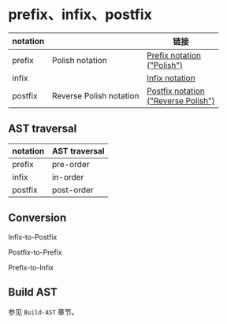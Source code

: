 # prefix、infix、postfix

| notation |                         | 链接                                                         |
| -------- | ----------------------- | ------------------------------------------------------------ |
| prefix   | Polish notation         | [Prefix notation<br/>("Polish")](https://infogalactic.com/info/Polish_notation) |
| infix    |                         | [Infix notation](https://infogalactic.com/info/Infix_notation) |
| postfix  | Reverse Polish notation | [Postfix notation<br/>("Reverse Polish")](https://infogalactic.com/info/Reverse_Polish_notation) |



## AST traversal

| notation | AST traversal |
| -------- | ------------- |
| prefix   | pre-order     |
| infix    | in-order      |
| postfix  | post-order    |

## Conversion

Infix-to-Postfix

Postfix-to-Prefix

Prefix-to-Infix





## Build AST

参见 `Build-AST` 章节。
